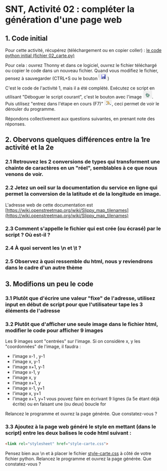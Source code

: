 # SNT, Activité 02 : compléter la génération d'une page web

## 1. Code initial
Pour cette activité, récupérez (téléchargement ou en copier coller) : [le code python initial (fichier 02_carte.py)](02_carte.py) 

Pour cela : ouvrez Thonny et dans ce logiciel, ouvrez le fichier téléchargé ou copier le code dans un nouveau fichier.
Quand vous modifiez le fichier, pensez à sauvegarder (CTRL+S ou le bouton ![save.png](../../images/save.png))

C'est le code de l'activité 1, mais il a été complété. 
Exécutez ce script en utilisant "Déboguer le script courant", c'est le bouton avec l'image ![deboguer.png](../../images/deboguer.png). Puis utilisez "entrez dans l'étape en cours (F7)" ![F7.png](../../images/F7.png), ceci permet de voir le dérouler du programme.

Répondons collectivement aux questions suivantes, en prenant note des réponses. 

## 2. Obervons quelques différences entre la 1re activité et la 2e

### 2.1 Retrouvez les 2 conversions de types qui transforment une chainte de caractères en un "réel", semblables à ce que nous venons de voir.
### 2.2 Jetez un oeil sur la documentation du service en ligne qui permet la conversion de la latitude et de la longitude en image. 

L'adresse web de cette documentation est [https://wiki.openstreetmap.org/wiki/Slippy_map_tilenames](https://wiki.openstreetmap.org/wiki/Slippy_map_tilenames)

### 2.3 Comment s'appelle le fichier qui est crée (ou écrasé) par le script ? Où est-il ? 
### 2.4 À quoi servent les \n et \t ?
### 2.5 Observez à quoi ressemble du html, nous y reviendrons dans le cadre d'un autre thème

## 3. Modifions un peu le code

### 3.1 Plutôt que d'écrire une valeur "fixe" de l'adresse, utilisez input en début de script pour que l'utilisateur tape les 3 éléments de l'adresse
### 3.2 Plutôt que d'afficher une seule image dans le fichier html, modifier le code pour afficher 9 images
Les 9 images sont "centrées" sur l'image. Si on considère x, y les "coordonnées" de l'image, il faudra : 
 - l'image x-1 , y-1
 - l'image x, y-1 
 - l'image x+1, y-1
 - l'image x-1, y
 - l'image x, y
 - l'image x+1, y
 - l'image x-1, y+1
 - l'image x, y+1
 - l'image x+1, y+1
vous pouvez faire en écrivant 9 lignes (la 5e étant déjà écrite) ou en faisant une (ou deux) boucle for

Relancez le programme et ouvrez la page générée. Que constatez-vous ?

### 3.3 Ajoutez à la page web généré le style en mettant (dans le script) entre les deux balises <head> </head> le code html suivant :  

```html
<link rel="stylesheet" href="style-carte.css">
```
Pensez bien aux \n et à placer le fichier [style-carte.css](style-carte.css) à côté de votre fichier python.
Relancez le programme et ouvrez la page générée. Que constatez-vous ?


